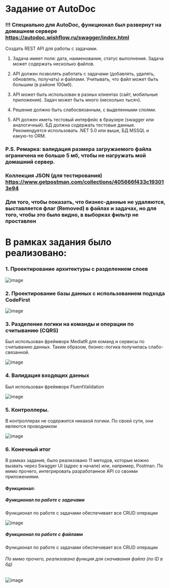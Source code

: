 # Задание от AutoDoc

### !!! Специально для AutoDoc, функционал был развернут на домашнем сервере https://autodoc.wishflow.ru/swagger/index.html

Создать REST API для работы с задачами.

1. Задача имеет поля: дата, наименование, статус выполнения. Задача может содержать несколько файлов.

2. API должен позволять работать с задачами (добавлять, удалять, обновлять, получать) и файлами. Учитывать, что файл может быть большим (в районе 100мб).

3. API может быть использован в разных клиентах (сайт, мобильные приложения). Задач может быть много (несколько тысяч).

4. Решение должно быть слабосвязанным, с выделенными слоями.

5. API должен иметь тестовый интерфейс в браузере (swagger или аналогичный). БД должна содержать тестовые данные.  Рекомендуется использовать .NET 5.0 или выше, БД MSSQL и какую-то ORM.

### P.S. Ремарка: валидация размера загружаемого файла ограничена не больше 5 мб, чтобы не нагружать мой домашний сервер.
### Коллекция JSON (для тестирования) https://www.getpostman.com/collections/405666f433c193013e94
### Для того, чтобы показать, что бизнес-данные не удаляются, выставляется флаг (Removed) в файлах и задачах, но для того, чтобы это было видно, в выборках фильтр не проставлен

# В рамках задания было реализовано:

### 1. Проектирование архитектуры с разделением слоев

![image](https://user-images.githubusercontent.com/21026083/190452272-05ccf50b-c0cf-486b-82c5-137eaa4b30d7.png)

### 2. Проектирование базы данных с использованием подхода CodeFirst

![image](https://user-images.githubusercontent.com/21026083/190452615-34bf4381-a920-439c-a6ba-13b23061b343.png)


### 3. Разделение логики на команды и операции по считыванию (CQRS)

Был использован фреймворк MediatR для команд и сервисы по считыванию данных.
Таким образом, бизнес-логика получилась слабо-связанной.

![image](https://user-images.githubusercontent.com/21026083/190453243-e4bcdac4-8639-4adc-8d26-6ca84d9edb0c.png)


### 4. Валидация входящих данных

Был использован фреймворк FluentValidation

![image](https://user-images.githubusercontent.com/21026083/190453345-4b950fa4-52fc-40f5-9b8b-71ed9fa0994a.png)


### 5. Контроллеры.

В контроллерах не содержится никакой логики. По своей сути, они являются проводником

![image](https://user-images.githubusercontent.com/21026083/190453508-88423598-3a68-4262-b31a-4d71efe923cd.png)


### 6. Конечный итог

В рамках задания, было реализовано 11 методов, которые можно вызвать через Swagger UI (адрес в начале) или, например, Postman.
По мимо прочего, интегрировать разработанное API со своими приложениями.

#### Функционал:

##### Функционал по работе с задачами

Функционал по работе с задачами обеспечивает все CRUD операции

![image](https://user-images.githubusercontent.com/21026083/190454364-6740163c-110d-4576-b722-c0a32ec2528a.png)

##### Функционал по работе с файлами

Функционал по работе с задачами обеспечивает все CRUD операции
###### По мимо прочего, реализована функция для скачивания файла (по ID в бд)

![image](https://user-images.githubusercontent.com/21026083/190454591-85a3b7df-be8a-4255-8f1e-5ac89f6e0b2d.png)




